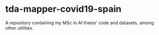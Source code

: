 # tda-mapper-covid19-spain
A repository containing my MSc in AI thesis' code and datasets, among other utilities.
